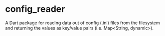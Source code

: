 config_reader
=============

A Dart package for reading data out of config (.ini) files from the filesystem
and returning the values as key/value pairs (i.e. Map<String, dynamic>).